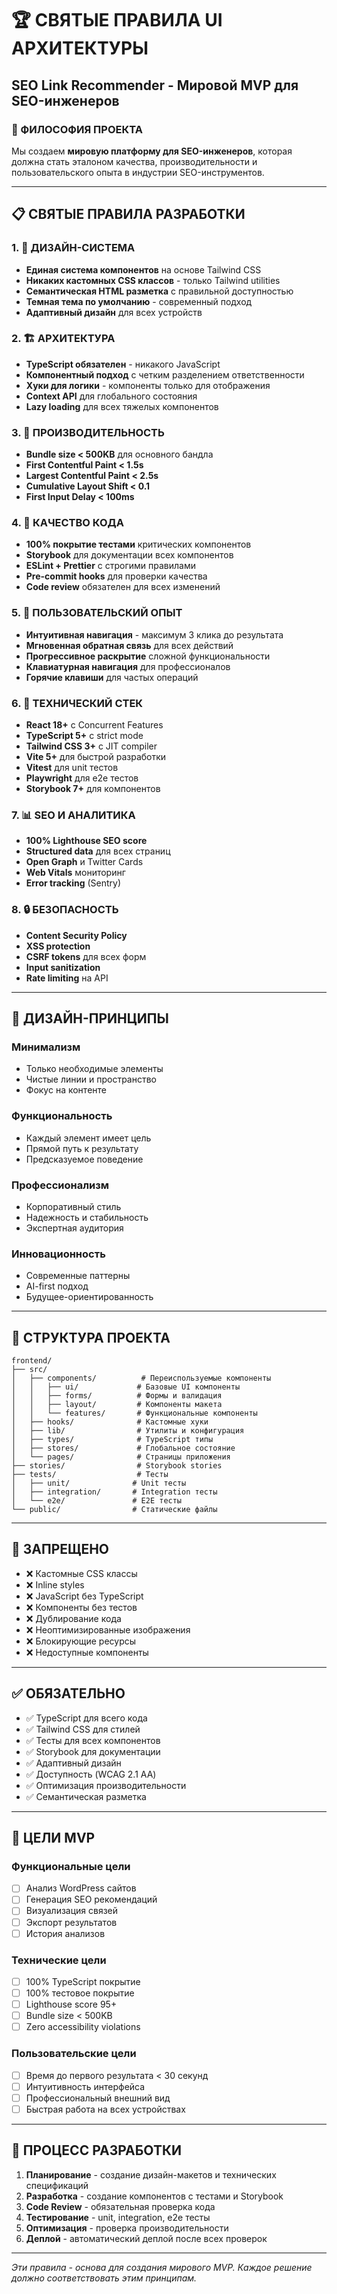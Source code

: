 # 🏆 СВЯТЫЕ ПРАВИЛА UI АРХИТЕКТУРЫ
## SEO Link Recommender - Мировой MVP для SEO-инженеров

### 🎯 ФИЛОСОФИЯ ПРОЕКТА
Мы создаем **мировую платформу для SEO-инженеров**, которая должна стать эталоном качества, производительности и пользовательского опыта в индустрии SEO-инструментов.

---

## 📋 СВЯТЫЕ ПРАВИЛА РАЗРАБОТКИ

### 1. 🎨 ДИЗАЙН-СИСТЕМА
- **Единая система компонентов** на основе Tailwind CSS
- **Никаких кастомных CSS классов** - только Tailwind utilities
- **Семантическая HTML разметка** с правильной доступностью
- **Темная тема по умолчанию** - современный подход
- **Адаптивный дизайн** для всех устройств

### 2. 🏗️ АРХИТЕКТУРА
- **TypeScript обязателен** - никакого JavaScript
- **Компонентный подход** с четким разделением ответственности
- **Хуки для логики** - компоненты только для отображения
- **Context API** для глобального состояния
- **Lazy loading** для всех тяжелых компонентов

### 3. 🚀 ПРОИЗВОДИТЕЛЬНОСТЬ
- **Bundle size < 500KB** для основного бандла
- **First Contentful Paint < 1.5s**
- **Largest Contentful Paint < 2.5s**
- **Cumulative Layout Shift < 0.1**
- **First Input Delay < 100ms**

### 4. 🧪 КАЧЕСТВО КОДА
- **100% покрытие тестами** критических компонентов
- **Storybook** для документации всех компонентов
- **ESLint + Prettier** с строгими правилами
- **Pre-commit hooks** для проверки качества
- **Code review** обязателен для всех изменений

### 5. 📱 ПОЛЬЗОВАТЕЛЬСКИЙ ОПЫТ
- **Интуитивная навигация** - максимум 3 клика до результата
- **Мгновенная обратная связь** для всех действий
- **Прогрессивное раскрытие** сложной функциональности
- **Клавиатурная навигация** для профессионалов
- **Горячие клавиши** для частых операций

### 6. 🔧 ТЕХНИЧЕСКИЙ СТЕК
- **React 18+** с Concurrent Features
- **TypeScript 5+** с strict mode
- **Tailwind CSS 3+** с JIT compiler
- **Vite 5+** для быстрой разработки
- **Vitest** для unit тестов
- **Playwright** для e2e тестов
- **Storybook 7+** для компонентов

### 7. 📊 SEO И АНАЛИТИКА
- **100% Lighthouse SEO score**
- **Structured data** для всех страниц
- **Open Graph** и Twitter Cards
- **Web Vitals** мониторинг
- **Error tracking** (Sentry)

### 8. 🔒 БЕЗОПАСНОСТЬ
- **Content Security Policy**
- **XSS protection**
- **CSRF tokens** для всех форм
- **Input sanitization**
- **Rate limiting** на API

---

## 🎨 ДИЗАЙН-ПРИНЦИПЫ

### Минимализм
- Только необходимые элементы
- Чистые линии и пространство
- Фокус на контенте

### Функциональность
- Каждый элемент имеет цель
- Прямой путь к результату
- Предсказуемое поведение

### Профессионализм
- Корпоративный стиль
- Надежность и стабильность
- Экспертная аудитория

### Инновационность
- Современные паттерны
- AI-first подход
- Будущее-ориентированность

---

## 📁 СТРУКТУРА ПРОЕКТА

```
frontend/
├── src/
│   ├── components/          # Переиспользуемые компоненты
│   │   ├── ui/             # Базовые UI компоненты
│   │   ├── forms/          # Формы и валидация
│   │   ├── layout/         # Компоненты макета
│   │   └── features/       # Функциональные компоненты
│   ├── hooks/              # Кастомные хуки
│   ├── lib/                # Утилиты и конфигурация
│   ├── types/              # TypeScript типы
│   ├── stores/             # Глобальное состояние
│   └── pages/              # Страницы приложения
├── stories/                # Storybook stories
├── tests/                  # Тесты
│   ├── unit/              # Unit тесты
│   ├── integration/       # Integration тесты
│   └── e2e/               # E2E тесты
└── public/                # Статические файлы
```

---

## 🚫 ЗАПРЕЩЕНО

- ❌ Кастомные CSS классы
- ❌ Inline styles
- ❌ JavaScript без TypeScript
- ❌ Компоненты без тестов
- ❌ Дублирование кода
- ❌ Неоптимизированные изображения
- ❌ Блокирующие ресурсы
- ❌ Недоступные компоненты

---

## ✅ ОБЯЗАТЕЛЬНО

- ✅ TypeScript для всего кода
- ✅ Tailwind CSS для стилей
- ✅ Тесты для всех компонентов
- ✅ Storybook для документации
- ✅ Адаптивный дизайн
- ✅ Доступность (WCAG 2.1 AA)
- ✅ Оптимизация производительности
- ✅ Семантическая разметка

---

## 🎯 ЦЕЛИ MVP

### Функциональные цели
- [ ] Анализ WordPress сайтов
- [ ] Генерация SEO рекомендаций
- [ ] Визуализация связей
- [ ] Экспорт результатов
- [ ] История анализов

### Технические цели
- [ ] 100% TypeScript покрытие
- [ ] 100% тестовое покрытие
- [ ] Lighthouse score 95+
- [ ] Bundle size < 500KB
- [ ] Zero accessibility violations

### Пользовательские цели
- [ ] Время до первого результата < 30 секунд
- [ ] Интуитивность интерфейса
- [ ] Профессиональный внешний вид
- [ ] Быстрая работа на всех устройствах

---

## 🔄 ПРОЦЕСС РАЗРАБОТКИ

1. **Планирование** - создание дизайн-макетов и технических спецификаций
2. **Разработка** - создание компонентов с тестами и Storybook
3. **Code Review** - обязательная проверка кода
4. **Тестирование** - unit, integration, e2e тесты
5. **Оптимизация** - проверка производительности
6. **Деплой** - автоматический деплой после всех проверок

---

*Эти правила - основа для создания мирового MVP. Каждое решение должно соответствовать этим принципам.* 